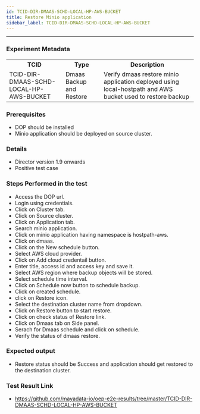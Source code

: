 ```yaml
---
id: TCID-DIR-DMAAS-SCHD-LOCAL-HP-AWS-BUCKET
title: Restore Minio application
sidebar_label: TCID-DIR-DMAAS-SCHD-LOCAL-HP-AWS-BUCKET
---
```

------

### Experiment Metadata

<table>
  <tr>
    <th> TCID </th>
    <th> Type </th>
    <th> Description </th>
  </tr>
  <tr>
    <td> TCID-DIR-DMAAS-SCHD-LOCAL-HP-AWS-BUCKET </td>
    <td> Dmaas Backup and Restore </td>
    <td> Verify dmaas restore minio application deployed using local-hostpath and AWS bucket used to restore backup </td>
  </tr>
</table>

### Prerequisites
- DOP should be installed
- Minio application should be deployed on source cluster.

### Details
- Director version 1.9 onwards
- Positive test case

### Steps Performed in the test

- Access the DOP url.
- Login using credentials.
- Click on Cluster tab.
- Click on Source cluster.
- Click on Application tab.
- Search minio application.
- Click on minio application having namespace is hostpath-aws.
- Click on dmaas.
- Click on the New schedule button.
- Select AWS cloud provider.
- Click on Add cloud credentail button.
- Enter  title, access id and access key and save it.
- Select AWS region where backup objects will be stored.
- Select schedule time interval.
- Click on Schedule now button to schedule backup.
- Click on created schedule.
- click on Restore icon.
- Select the destination cluster name from dropdown.
- Click on Restore button to start restore.
- Click on check status of Restore link.
- Click on Dmaas tab on Side panel.
- Serach for Dmaas schedule and click on schedule.
- Verify the status of dmaas restore. 

### Expected output

- Restore status should be Success and application should get restored to the destination cluster.


### Test Result Link

- https://github.com/mayadata-io/oep-e2e-results/tree/master/TCID-DIR-DMAAS-SCHD-LOCAL-HP-AWS-BUCKET
